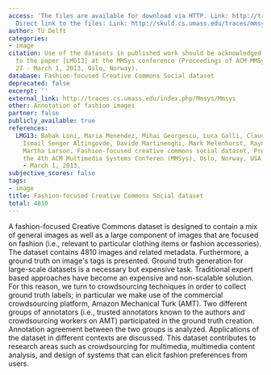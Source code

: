 ```yaml
---
access: 'The files are available for download via HTTP. Link: http://traces.cs.umass.edu/index.php/Mmsys/Mmsys
  Direct link to the files: Link: http://skuld.cs.umass.edu/traces/mmsys/2013/fashion/'
author: TU Delft
categories:
- image
citation: Use of the datasets in published work should be acknowledged by a full citation
  to the paper [LMG13] at the MMSys conference (Proceedings of ACM MMSys 13, February
  27 - March 1, 2013, Oslo, Norway).
database: Fashion-focused Creative Commons Social dataset
deprecated: false
excerpt: ''
external_link: http://traces.cs.umass.edu/index.php/Mmsys/Mmsys
other: Annotation of fashion images
partner: false
publicly_available: true
references:
  LMG13: Babak Loni, Maria Menendez, Mihai Georgescu, Luca Galli, Claudio Massari,
    Ismail Sengor Altingovde, Davide Martinenghi, Mark Melenhorst, Raynor Vliegendhart,
    Martha Larson, Fashion-focused creative commons social dataset, Proceedings of
    the 4th ACM Multimedia Systems Conferen (MMSys), Oslo, Norway, USA, February 27
    - March 1, 2013.
subjective_scores: false
tags:
- image
title: Fashion-focused Creative Commons Social dataset
total: 4810
---
```


A fashion-focused Creative Commons dataset is designed to contain a mix of general images as well as a large component of images that are focused on fashion (i.e., relevant to particular clothing items or fashion accessories). The dataset contains 4810 images and related metadata. Furthermore, a ground truth on image's tags is presented. Ground truth generation for large-scale datasets is a necessary but expensive task. Traditional expert based approaches have become an expensive and non-scalable solution. For this reason, we turn to crowdsourcing techniques in order to collect ground truth labels; in particular we make use of the commercial crowdsourcing platform, Amazon Mechanical Turk (AMT). Two different groups of annotators (i.e., trusted annotators known to the authors and crowdsourcing workers on AMT) participated in the ground truth creation. Annotation agreement between the two groups is analyzed. Applications of the dataset in different contexts are discussed. This dataset contributes to research areas such as crowdsourcing for multimedia, multimedia content analysis, and design of systems that can elicit fashion preferences from users.